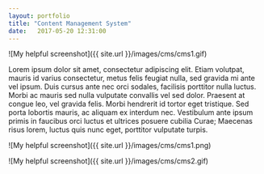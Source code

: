 ```yaml
---
layout: portfolio
title: "Content Management System"
date:   2017-05-20 12:31:00
---
```


![My helpful screenshot]({{ site.url }}/images/cms/cms1.gif)

Lorem ipsum dolor sit amet, consectetur adipiscing elit. Etiam volutpat, mauris id varius consectetur, metus felis feugiat nulla, sed gravida mi ante vel ipsum. Duis cursus ante nec orci sodales, facilisis porttitor nulla luctus. Morbi ac mauris sed nulla vulputate convallis vel sed dolor. Praesent at congue leo, vel gravida felis. Morbi hendrerit id tortor eget tristique. Sed porta lobortis mauris, ac aliquam ex interdum nec. Vestibulum ante ipsum primis in faucibus orci luctus et ultrices posuere cubilia Curae; Maecenas risus lorem, luctus quis nunc eget, porttitor vulputate turpis.

![My helpful screenshot]({{ site.url }}/images/cms/cms1.png)

![My helpful screenshot]({{ site.url }}/images/cms/cms2.gif)